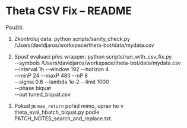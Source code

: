 # Theta CSV Fix – README

Použití:
1) Zkontroluj data:
   python scripts/sanity_check.py /Users/davidjaros/workspace/theta-bot/data/mydata.csv

2) Spusť evaluaci přes wrapper:
   python scripts/run_with_csv_fix.py \
     --symbols /Users/davidjaros/workspace/theta-bot/data/mydata.csv \
     --interval 1h --window 192 --horizon 4 \
     --minP 24 --maxP 480 --nP 8 \
     --sigma 0.6 --lambda 1e-2 --limit 1000 \
     --phase biquat \
     --out tuned_biquat.csv

3) Pokud je `mae_return` pořád mimo, uprav ho v theta_eval_hbatch_biquat.py podle PATCH_NOTES_search_and_replace.txt.
